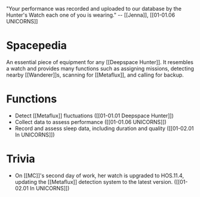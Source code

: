 "Your performance was recorded and uploaded to our database by the Hunter's Watch each one of you is wearing." -- [[Jenna]], [[01-01.06 UNICORNS]]

# Spacepedia
An essential piece of equipment for any [[Deepspace Hunter]]. It resembles a watch and provides many functions such as assigning missions, detecting nearby [[Wanderer]]s, scanning for [[Metaflux]], and calling for backup.

# Functions
* Detect [[Metaflux]] fluctuations ([[01-01.01 Deepspace Hunter]])
* Collect data to assess performance ([[01-01.06 UNICORNS]])
* Record and assess sleep data, including duration and quality ([[01-02.01 In UNICORNS]])

# Trivia
* On [[MC]]'s second day of work, her watch is upgraded to HOS.11.4, updating the [[Metaflux]] detection system to the latest version. ([[01-02.01 In UNICORNS]])
